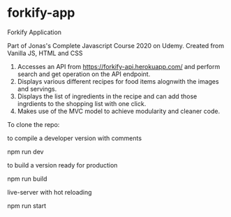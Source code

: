 # forkify-app

Forkify Application

Part of Jonas's Complete Javascript Course 2020 on Udemy.
Created from Vanilla JS, HTML and CSS

1. Accesses an API from https://forkify-api.herokuapp.com/ and perform search and get operation on the API endpoint.
2. Displays various different recipes for food items alognwith the images and servings.
3. Displays the list of ingredients in the recipe and can add those ingrdients to the shopping list with one click.
4. Makes use of the MVC model to achieve modularity and cleaner code.

To clone the repo:

to compile a developer version with comments

npm run dev

to build a version ready for production

npm run build

live-server with hot reloading

npm run start
